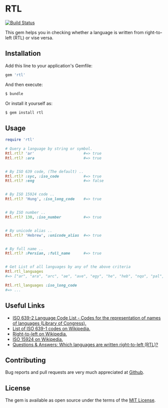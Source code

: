 # RTL
[![Build Status](https://travis-ci.org/abarrak/rtl.svg?branch=master)](https://travis-ci.org/abarrak/rtl)

This gem helps you in checking whether a language is written from right-to-left (RTL) or vise versa.

## Installation

Add this line to your application's Gemfile:

```ruby
gem 'rtl'
```

And then execute:

```sh
$ bundle
```

Or install it yourself as:

```sh
$ gem install rtl
```

## Usage

```ruby
require 'rtl'

# Query a language by string or symbol.
Rtl.rtl? 'ar'                      #=> true
Rtl.rtl? :ara                      #=> true


# By ISO 639 code, (The default) ..
Rtl.rtl? :syc, :iso_code           #=> true
Rtl.rtl? :eng                      #=> false


# By ISO 15924 code .. 
Rtl.rtl? 'Hung', :iso_long_code    #=> true


# By ISO number ..
Rtl.rtl? 130, :iso_number          #=> true


# By unicode alias ..
Rtl.rtl? 'Hebrew', :unicode_alias  #=> true


# By full name ..
Rtl.rtl? :Persian, :full_name      #=> true


# Get List of all languages by any of the above criteria
Rtl.rtl_languages
#=> ["ar", "ara", "arc", "ae", "ave", "egy", "he", "heb", "nqo", "pal", "phn", "sam", "syc", "syr", "fa", "per", "fas", "ku", "kur"]

Rtl.rtl_languages :iso_long_code
#=> ...

```

## Useful Links
* [ISO 639-2 Language Code List - Codes for the representation of names of languages (Library of Congress).](https://www.loc.gov/standards/iso639-2/php/code_list.php)
* [List of ISO 639-1 codes on Wikipedia.](https://en.wikipedia.org/wiki/List_of_ISO_639-1_codes)
* [Right-to-left on Wikipedia.](https://en.wikipedia.org/wiki/Right-to-left)
* [ISO 15924 on Wikipedia.](https://en.wikipedia.org/wiki/ISO_15924)
* [Questions & Answers: Which languages are written right-to-left (RTL)?](http://www.i18nguy.com/temp/rtl.html)

## Contributing

Bug reports and pull requests are very much appreciated at [Github](https://github.com/abarrak/rtl).


## License
The gem is available as open source under the terms of the [MIT License](http://opensource.org/licenses/MIT).

